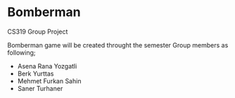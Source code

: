 # Bomberman
CS319 Group Project

Bomberman game will be created throught the semester
Group members as following;

* Asena Rana Yozgatli
* Berk Yurttas
* Mehmet Furkan Sahin
* Saner Turhaner
